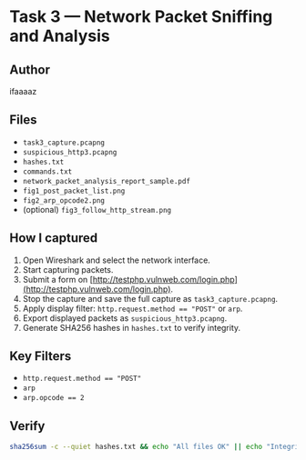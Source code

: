 # Task 3 — Network Packet Sniffing and Analysis

## Author
ifaaaaz

## Files
- `task3_capture.pcapng`  
- `suspicious_http3.pcapng`  
- `hashes.txt`  
- `commands.txt`  
- `network_packet_analysis_report_sample.pdf`  
- `fig1_post_packet_list.png`  
- `fig2_arp_opcode2.png`  
- (optional) `fig3_follow_http_stream.png`

## How I captured
1. Open Wireshark and select the network interface.  
2. Start capturing packets.  
3. Submit a form on [http://testphp.vulnweb.com/login.php](http://testphp.vulnweb.com/login.php).  
4. Stop the capture and save the full capture as `task3_capture.pcapng`.  
5. Apply display filter: `http.request.method == "POST"` or `arp`.  
6. Export displayed packets as `suspicious_http3.pcapng`.  
7. Generate SHA256 hashes in `hashes.txt` to verify integrity.

## Key Filters
- `http.request.method == "POST"`  
- `arp`  
- `arp.opcode == 2`  

## Verify
```bash
sha256sum -c --quiet hashes.txt && echo "All files OK" || echo "Integrity issue"

